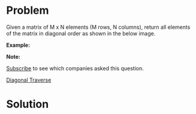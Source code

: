 
# Problem

Given a matrix of M x N elements (M rows, N columns), return all elements of
the matrix in diagonal order as shown in the below image.

**Example:**  

**Note:**  

[Subscribe](/subscribe/) to see which companies asked this question.



[Diagonal Traverse](https://leetcode.com/problems/diagonal-traverse)

# Solution



